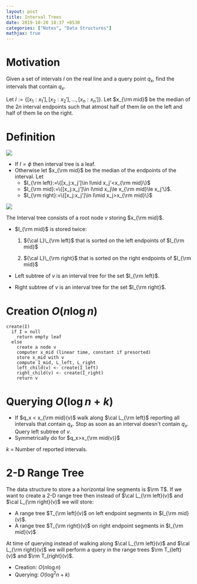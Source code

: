 ```yaml
---
layout: post
title: Interval Trees
date: 2019-10-20 18:37 +0530
categories: ["Notes", "Data Structures"]
mathjax: true
---
```


# Motivation

Given a set of intervals $I$ on the real line and a query point $q_x$, find the intervals that contain $q_x$.

Let $I:=\{[x_1:x_1'],[x_2:x_2'],\ldots,[x_n:x_n']\}$. Let $x_{\rm mid}$ be the median of the $2n$ interval endpoints such that atmost half of them lie on the left and half of them lie on the right.

# Definition

![]({{site.url}}{{site.baseurl}}/images/intervaltree1.png)

- If $I=\phi$ then interval tree is a leaf.
- Otherwise let $x_{\rm mid}$ be the median of the endpoints of the interval. Let
  - $I_{\rm left}:=\{[x_j:x_j']\in I\mid x_j'<x_{\rm mid}\}$
  - $I_{\rm mid}:=\{[x_j:x_j']\in I\mid x_j\le x_{\rm mid}\le x_j'\}$. 
  - $I_{\rm right}:=\{[x_j:x_j']\in I\mid x_j>x_{\rm mid}\}$ 

![]({{site.url}}{{site.baseurl}}/images/intervaltree2.png)

The Interval tree consists of a root node $v$ storing $x_{\rm mid}$.
- $I_{\rm mid}$ is stored twice:
    
    1. ${\cal L}\_{\rm left}$ that is sorted on the left endpoints of $I_{\rm mid}$
    
    2. ${\cal L}\_{\rm right}$ that is sorted on the right endpoints of  $I_{\rm mid}$ 
    
- Left subtree of $v$ is an interval tree for the set $I_{\rm left}$.

- Right subtree of $v$ is an interval tree for the set $I_{\rm right}$.

# Creation $O(n\log n)$

```pseudocode
create(I)
  if I = null
    return empty leaf
  else
    create a node v
    computer x_mid (linear time, constant if presorted)
    store x_mid with v
    compute I_mid, L_left, L_right
    left_child(v) <- create(I_left)
    right_child(v) <- create(I_right)
    return v
```

# Querying $O(\log n+k)$

- If $q_x < x_{\rm mid}(v)$ walk along $\cal L_{\rm left}$ reporting all intervals that contain $q_x$. Stop as soon as an interval doesn't contain $q_x$. Query left subtree of $v$.
- Symmetrically do for $q_x>x_{\rm mid(v)}$

$k$ = Number of reported intervals.

# 2-D Range Tree

The data structure to store a a horizontal line segments is $\rm T$. If we want to create a 2-D range tree then instead of $\cal L_{\rm left}(v)$ and $\cal L_{\rm right}(v)$ we will store:

  - A range tree $T_{\rm left}(v)$ on left endpoint segments in $I_{\rm mid}(v)$.
  - A range tree $T_{\rm right}(v)$ on right endpoint segments in $I_{\rm mid}(v)$

At time of querying instead of walking along $\cal L_{\rm left}(v)$ and $\cal L_{\rm right}(v)$ we will perform a query in the range trees $\rm T_{left}(v)$ and $\rm T_{right}(v)$.

- Creation: $O(n\log n)$
- Querying: $O(\log^2n+k)$

